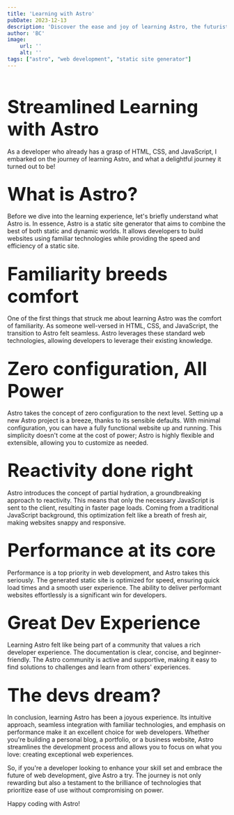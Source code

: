 ```yaml
---
title: 'Learning with Astro'
pubDate: 2023-12-13
description: 'Discover the ease and joy of learning Astro, the futuristic static site generator.'
author: 'BC'
image:
    url: ''
    alt: ''
tags: ["astro", "web development", "static site generator"]
---
```



<br>

## <span style="font-size: 2em;">Streamlined Learning with Astro</span>

As a developer who already has a grasp of HTML, CSS, and JavaScript, I embarked on the journey of learning Astro, and what a delightful journey it turned out to be!

## <span style="font-size: 2em;">What is Astro?</span>

Before we dive into the learning experience, let's briefly understand what Astro is. In essence, Astro is a static site generator that aims to combine the best of both static and dynamic worlds. It allows developers to build websites using familiar technologies while providing the speed and efficiency of a static site.

## <span style="font-size: 2em;">Familiarity breeds comfort</span>

One of the first things that struck me about learning Astro was the comfort of familiarity. As someone well-versed in HTML, CSS, and JavaScript, the transition to Astro felt seamless. Astro leverages these standard web technologies, allowing developers to leverage their existing knowledge.

## <span style="font-size: 2em;">Zero configuration, All Power</span>

Astro takes the concept of zero configuration to the next level. Setting up a new Astro project is a breeze, thanks to its sensible defaults. With minimal configuration, you can have a fully functional website up and running. This simplicity doesn't come at the cost of power; Astro is highly flexible and extensible, allowing you to customize as needed.

## <span style="font-size: 2em;">Reactivity done right</span>

Astro introduces the concept of partial hydration, a groundbreaking approach to reactivity. This means that only the necessary JavaScript is sent to the client, resulting in faster page loads. Coming from a traditional JavaScript background, this optimization felt like a breath of fresh air, making websites snappy and responsive.

## <span style="font-size: 2em;">Performance at its core</span>

Performance is a top priority in web development, and Astro takes this seriously. The generated static site is optimized for speed, ensuring quick load times and a smooth user experience. The ability to deliver performant websites effortlessly is a significant win for developers.

## <span style="font-size: 2em;">Great Dev Experience</span>

Learning Astro felt like being part of a community that values a rich developer experience. The documentation is clear, concise, and beginner-friendly. The Astro community is active and supportive, making it easy to find solutions to challenges and learn from others' experiences.

## <span style="font-size: 2em;">The devs dream?</span>

In conclusion, learning Astro has been a joyous experience. Its intuitive approach, seamless integration with familiar technologies, and emphasis on performance make it an excellent choice for web developers. Whether you're building a personal blog, a portfolio, or a business website, Astro streamlines the development process and allows you to focus on what you love: creating exceptional web experiences.

So, if you're a developer looking to enhance your skill set and embrace the future of web development, give Astro a try. The journey is not only rewarding but also a testament to the brilliance of technologies that prioritize ease of use without compromising on power.

Happy coding with Astro!
